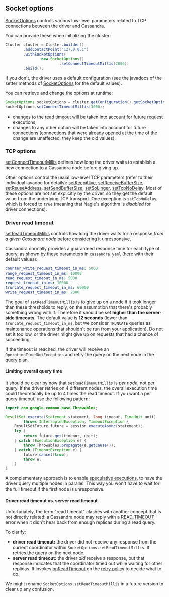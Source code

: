 <!--
Licensed to the Apache Software Foundation (ASF) under one
or more contributor license agreements.  See the NOTICE file
distributed with this work for additional information
regarding copyright ownership.  The ASF licenses this file
to you under the Apache License, Version 2.0 (the
"License"); you may not use this file except in compliance
with the License.  You may obtain a copy of the License at

  http://www.apache.org/licenses/LICENSE-2.0

Unless required by applicable law or agreed to in writing,
software distributed under the License is distributed on an
"AS IS" BASIS, WITHOUT WARRANTIES OR CONDITIONS OF ANY
KIND, either express or implied.  See the License for the
specific language governing permissions and limitations
under the License.
-->

## Socket options

[SocketOptions] controls various low-level parameters related to TCP connections between the driver and Cassandra.

You can provide these when initializing the cluster:

```java
Cluster cluster = Cluster.builder()
        .addContactPoint("127.0.0.1")
        .withSocketOptions(
                new SocketOptions()
                        .setConnectTimeoutMillis(2000))
        .build();
```

If you don't, the driver uses a default configuration (see the javadocs of the setter methods of [SocketOptions] for the
default values).

You can retrieve and change the options at runtime:

```java
SocketOptions socketOptions = cluster.getConfiguration().getSocketOptions();
socketOptions.setConnectTimeoutMillis(3000);
```

* changes to the [read timeout](#driver-read-timeout) will be taken into account for future request executions;
* changes to any other option will be taken into account for future connections (connections that were already opened at
  the time of the change are unaffected, they keep the old values).

### TCP options

[setConnectTimeoutMillis] defines how long the driver waits to establish a new connection to a Cassandra node before
giving up.

Other options control the usual low-level TCP parameters (refer to their individual javadoc for details):
[setKeepAlive], [setReceiveBufferSize], [setReuseAddress], [setSendBufferSize], [setSoLinger], [setTcpNoDelay]. Most of
these options are not set explicitly by the driver, so they get the default value from the underlying TCP transport.
One exception is `setTcpNoDelay`, which is forced to `true` (meaning that Nagle's algorithm is *disabled* for driver
connections).

### Driver read timeout

[setReadTimeoutMillis] controls how long the driver waits for a response *from a given Cassandra node* before
considering it unresponsive.

Cassandra normally provides a guaranteed response time for each type of query, as shown by these parameters in
`cassandra.yaml` (here with their default values):

```yaml
counter_write_request_timeout_in_ms: 5000
range_request_timeout_in_ms: 10000
read_request_timeout_in_ms: 5000
request_timeout_in_ms: 10000
truncate_request_timeout_in_ms: 60000
write_request_timeout_in_ms: 2000
```

The goal of `setReadTimeoutMillis` is to give up on a node if it took longer than these thresholds to reply, on the
assumption that there's probably something wrong with it. Therefore it should be set **higher than the server-side
timeouts**. The default value is **12 seconds** (lower than `truncate_request_timeout_in_ms`, but we consider `TRUNCATE`
queries as maintenance operations that shouldn't be run from your application). Do not set it too low, or the driver
might give up on requests that had a chance of succeeding.

If the timeout is reached, the driver will receive an `OperationTimedOutException` and retry the query on the next node
in the [query plan](../load_balancing/#query-plan).

#### Limiting overall query time

It should be clear by now that `setReadTimeoutMillis` is *per node*, not per query. If the driver retries on 4 different
nodes, the overall execution time could theoretically be up to 4 times the read timeout. If you want a per query timeout,
use the following pattern:

```java
import com.google.common.base.Throwables;

ResultSet execute(Statement statement, long timeout, TimeUnit unit)
        throws InterruptedException, TimeoutException {
    ResultSetFuture future = session.executeAsync(statement);
    try {
        return future.get(timeout, unit);
    } catch (ExecutionException e) {
        throw Throwables.propagate(e.getCause());
    } catch (TimeoutException e) {
        future.cancel(true);
        throw e;
    }
}
```

A complementary approach is to enable [speculative executions](../speculative_execution/), to have the driver query
multiple nodes in parallel. This way you won't have to wait for the full timeout if the first node is unresponsive.

#### Driver read timeout vs. server read timeout

Unfortunately, the term "read timeout" clashes with another concept that is not directly related: a Cassandra node may
reply with a [READ_TIMEOUT](../retries/#on-read-timeout) error when it didn't hear back from enough replicas during a
read query.

To clarify:

* **driver read timeout:** the driver did not receive any response from the current coordinator within
  `SocketOptions.setReadTimeoutMillis`. It retries the query on the next node.
* **server read timeout:** the driver *did* receive a response, but that response indicates that the coordinator timed
  out while waiting for other replicas. It invokes [onReadTimeout] on the [retry policy](../retries/) to decide what to
  do.

We might rename `SocketOptions.setReadTimeoutMillis` in a future version to clear up any confusion.

[SocketOptions]:           http://docs.datastax.com/en/drivers/java/2.1/com/datastax/driver/core/SocketOptions.html
[setReadTimeoutMillis]:    http://docs.datastax.com/en/drivers/java/2.1/com/datastax/driver/core/SocketOptions.html#setReadTimeoutMillis-int-
[setConnectTimeoutMillis]: http://docs.datastax.com/en/drivers/java/2.1/com/datastax/driver/core/SocketOptions.html#setConnectTimeoutMillis-int-
[setKeepAlive]:            http://docs.datastax.com/en/drivers/java/2.1/com/datastax/driver/core/SocketOptions.html#setKeepAlive-boolean-
[setReceiveBufferSize]:    http://docs.datastax.com/en/drivers/java/2.1/com/datastax/driver/core/SocketOptions.html#setReceiveBufferSize-int-
[setReuseAddress]:         http://docs.datastax.com/en/drivers/java/2.1/com/datastax/driver/core/SocketOptions.html#setReuseAddress-boolean-
[setSendBufferSize]:       http://docs.datastax.com/en/drivers/java/2.1/com/datastax/driver/core/SocketOptions.html#setSendBufferSize-int-
[setSoLinger]:             http://docs.datastax.com/en/drivers/java/2.1/com/datastax/driver/core/SocketOptions.html#setSoLinger-int-
[setTcpNoDelay]:           http://docs.datastax.com/en/drivers/java/2.1/com/datastax/driver/core/SocketOptions.html#setTcpNoDelay-boolean-
[onReadTimeout]:           http://docs.datastax.com/en/drivers/java/2.1/com/datastax/driver/core/policies/RetryPolicy.html#onReadTimeout-com.datastax.driver.core.Statement-com.datastax.driver.core.ConsistencyLevel-int-int-boolean-int-
